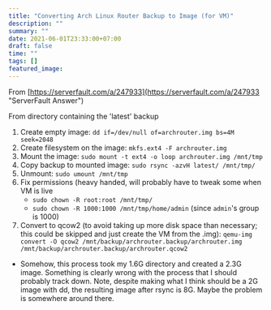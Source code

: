 ```yaml
---
title: "Converting Arch Linux Router Backup to Image (for VM)"
description: ""
summary: ""
date: 2021-06-01T23:33:00+07:00
draft: false
time: ""
tags: []
featured_image: 
---
```


From [https://serverfault.com/a/247933](https://serverfault.com/a/247933 "ServerFault Answer")

From directory containing the 'latest' backup
1. Create empty image: `dd if=/dev/null of=archrouter.img bs=4M seek=2048`
1. Create filesystem on the image: `mkfs.ext4 -F archrouter.img`
1. Mount the image: `sudo mount -t ext4 -o loop archrouter.img /mnt/tmp`
1. Copy backup to mounted image: `sudo rsync -azvH latest/ /mnt/tmp/`
1. Unmount: `sudo umount /mnt/tmp`
1. Fix permissions (heavy handed, will probably have to tweak some when VM is live
   - `sudo chown -R root:root /mnt/tmp/`
   - `sudo chown -R 1000:1000 /mnt/tmp/home/admin` (since `admin`'s group is 1000)
1. Convert to qcow2 (to avoid taking up more disk space than necessary; this could be skipped and just create the VM from the .img): `qemu-img convert -O qcow2 /mnt/backup/archrouter.backup/archrouter.img /mnt/backup/archrouter.backup/archrouter.qcow2`

- Somehow, this process took my 1.6G directory and created a 2.3G image.  Something is clearly wrong with the process that I should probably track down.  Note, despite making what I think should be a 2G image with dd, the resulting image after rsync is 8G.  Maybe the problem is somewhere around there.